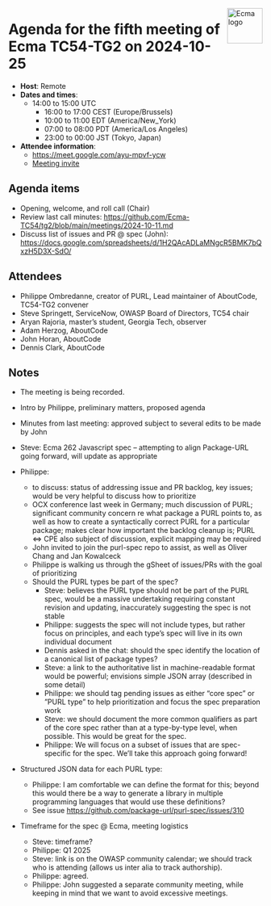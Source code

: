 <img src="https://tc54.org/images/ecma.svg" align="right" height="70" alt="Ecma logo" /> <!-- markdownlint-disable-line MD041 -->

# Agenda for the fifth meeting of Ecma TC54-TG2 on 2024-10-25

- **Host**: Remote
- **Dates and times**:
    - 14:00 to 15:00 UTC
      - 16:00 to 17:00 CEST (Europe/Brussels)
      - 10:00 to 11:00 EDT (America/New_York)
      - 07:00 to 08:00 PDT (America/Los Angeles)
      - 23:00 to 00:00 JST (Tokyo, Japan)
- **Attendee information**:
  - https://meet.google.com/ayu-mpvf-ycw
  - [Meeting invite](https://calendar.google.com/calendar/event?action=TEMPLATE&tmeid=NXVqbW9mMDMzaDVuZmlsMDdsZWZsMm9kNXVfMjAyNDEwMjVUMTQwMDAwWiBjX2Q4YjE1NDIwZGZmMTdiNzk1OWUyOWE1MWFlMzI0MDk1MWNiZTM4ZGIxZGFlNDU5NzJhODVjOWE3MTEyMDQyMDVAZw&tmsrc=c_d8b15420dff17b7959e29a51ae3240951cbe38db1dae45972a85c9a711204205%40group.calendar.google.com&scp=ALL)

## Agenda items

- Opening, welcome, and roll call (Chair)
- Review last call minutes: https://github.com/Ecma-TC54/tg2/blob/main/meetings/2024-10-11.md
- Discuss list of issues and PR @ spec (John):
https://docs.google.com/spreadsheets/d/1H2QAcADLaMNgcR5BMK7bQxzH5D3X-SdO/

## Attendees

- Philippe Ombredanne, creator of PURL, Lead maintainer of AboutCode, TC54-TG2 convener
- Steve Springett, ServiceNow, OWASP Board of Directors, TC54 chair
- Aryan Rajoria, master’s student, Georgia Tech, observer
- Adam Herzog, AboutCode
- John Horan, AboutCode
- Dennis Clark, AboutCode

## Notes

- The meeting is being recorded.
- Intro by Philippe, preliminary matters, proposed agenda
- Minutes from last meeting: approved subject to several edits to be made by John
- Steve: Ecma 262 Javascript spec – attempting to align Package-URL going forward, will update as appropriate
- Philippe:
  - to discuss: status of addressing issue and PR backlog, key issues; would be very helpful to discuss how to prioritize
  - OCX conference last week in Germany; much discussion of PURL; significant community concern re what package a PURL points to, as well as how to create a syntactically correct PURL for a particular package; makes clear how important the backlog cleanup is; PURL <=> CPE also subject of discussion, explicit mapping may be required
  - John invited to join the purl-spec repo to assist, as well as Oliver Chang and Jan Kowalceck
  - Philippe is walking us through the gSheet of issues/PRs with the goal of prioritizing
  - Should the PURL types be part of the spec?
    - Steve: believes the PURL type should not be part of the PURL spec, would be a massive undertaking requiring constant revision and updating, inaccurately suggesting the spec is not stable
    - Philippe: suggests the spec will not include types, but rather focus on principles, and each type’s spec will live in its own individual document
    - Dennis asked in the chat: should the spec identify the location of a canonical list of package types?
    - Steve: a link to the authoritative list in machine-readable format would be powerful; envisions simple JSON array (described in some detail)
    - Philippe: we should tag pending issues as either “core spec” or ”PURL type” to help prioritization and focus the spec preparation work
    - Steve: we should document the more common qualifiers as part of the core spec rather than at a type-by-type level, when possible. This would be great for the spec.
    - Philippe:  We will focus on a subset of issues that are spec-specific for the spec.  We’ll take this approach going forward!

- Structured JSON data for each PURL type:
  - Philippe: I am comfortable we can define the format for this; beyond this would there be a way to generate a library in multiple programming languages that would use these definitions?
  - See issue https://github.com/package-url/purl-spec/issues/310

- Timeframe for the spec @ Ecma, meeting logistics
  - Steve: timeframe?
  - Philippe: Q1 2025
  - Steve: link is on the OWASP community calendar; we should track who is attending (allows us inter alia to track authorship).
  - Philippe: agreed.
  - Philippe: John suggested a separate community meeting, while keeping in mind that we want to avoid excessive meetings.
